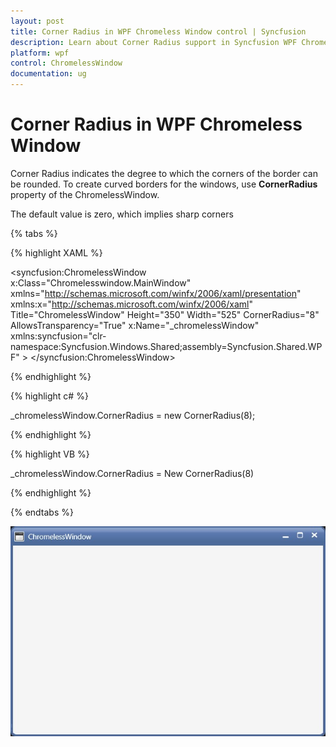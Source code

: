 ```yaml
---
layout: post
title: Corner Radius in WPF Chromeless Window control | Syncfusion
description: Learn about Corner Radius support in Syncfusion WPF Chromeless Window control, its elements and more details.
platform: wpf
control: ChromelessWindow
documentation: ug
---
```

# Corner Radius in WPF Chromeless Window

Corner Radius indicates the degree to which the corners of the border can be rounded. To create curved borders for the windows, use **CornerRadius** property of the ChromelessWindow.

The default value is zero, which implies sharp corners

{% tabs %}

{% highlight XAML %}

<syncfusion:ChromelessWindow x:Class="Chromelesswindow.MainWindow"
xmlns="http://schemas.microsoft.com/winfx/2006/xaml/presentation"
xmlns:x="http://schemas.microsoft.com/winfx/2006/xaml"
Title="ChromelessWindow" Height="350" Width="525"  CornerRadius="8"  AllowsTransparency="True"
x:Name="_chromelessWindow"    
xmlns:syncfusion="clr-namespace:Syncfusion.Windows.Shared;assembly=Syncfusion.Shared.WPF"  >
</syncfusion:ChromelessWindow>

{% endhighlight %}

{% highlight c# %}

_chromelessWindow.CornerRadius = new CornerRadius(8);

{% endhighlight %}

{% highlight VB %}

_chromelessWindow.CornerRadius = New CornerRadius(8)

{% endhighlight %}

{% endtabs %}

![Corner-Radius_images1](Corner-Radius_images/Corner-Radius_img1.jpeg)
